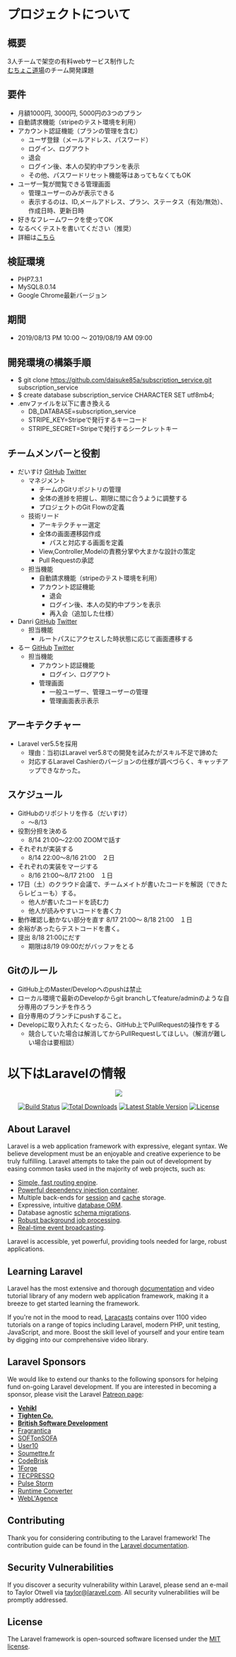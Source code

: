# プロジェクトについて
## 概要
3人チームで架空の有料webサービス制作した    
<a href="https://note.mu/muchoco/n/n8adced84de9c">むちょこ道場</a>のチーム開発課題  

## 要件 
* 月額1000円, 3000円, 5000円の3つのプラン
* 自動請求機能（stripeのテスト環境を利用）
* アカウント認証機能（プランの管理を含む）
  * ユーザ登録（メールアドレス、パスワード）
  * ログイン、ログアウト
  * 退会
  * ログイン後、本人の契約中プランを表示
  * その他、パスワードリセット機能等はあってもなくてもOK
* ユーザ一覧が閲覧できる管理画面
  * 管理ユーザーのみが表示できる
  * 表示するのは、ID,メールアドレス、プラン、ステータス（有効/無効）、作成日時、更新日時
* 好きなフレームワークを使ってOK
* なるべくテストを書いてください（推奨）
* 詳細は<a href="https://docs.google.com/presentation/d/14292HhO-bvdtNf2idg2phZQiuSs33NTPLl2LZ-3cyzM/edit#slide=id.p">こちら</a>

## 検証環境  
* PHP7.3.1
* MySQL8.0.14
* Google Chrome最新バージョン

## 期間
* 2019/08/13 PM 10:00 〜 2019/08/19 AM 09:00

## 開発環境の構築手順
* $ git clone https://github.com/daisuke85a/subscription_service.git subscription_service  
* $ create database subscription_service CHARACTER SET utf8mb4;  
* .envファイルを以下に書き換える
  * DB_DATABASE=subscription_service
  * STRIPE_KEY=Stripeで発行するキーコード
  * STRIPE_SECRET=Stripeで発行するシークレットキー

## チームメンバーと役割
* だいすけ <a href="https://github.com/daisuke85a">GitHub</a> <a href="https://twitter.com/daisuke7924">Twitter</a> 
  * マネジメント
    * チームのGitリポジトリの管理
    * 全体の進捗を把握し、期限に間に合うように調整する
    * プロジェクトのGit Flowの定義
  * 技術リード
    * アーキテクチャー選定
    * 全体の画面遷移図作成
      * パスと対応する画面を定義
    * View,Controller,Modelの責務分掌や大まかな設計の策定
    * Pull Requestの承認
  * 担当機能
    * 自動請求機能（stripeのテスト環境を利用）
    * アカウント認証機能
      * 退会
      * ログイン後、本人の契約中プランを表示
      * 再入会（追加した仕様）
* Danri <a href="https://github.com/Danri0817">GitHub</a> <a href="https://twitter.com/Danri_">Twitter</a> 
  * 担当機能
    * ルートパスにアクセスした時状態に応じて画面遷移する
* るー <a href="https://github.com/prostarting">GitHub</a> <a href="https://twitter.com/ru_programing">Twitter</a>
  * 担当機能
    * アカウント認証機能
      * ログイン、ログアウト
    * 管理画面
      * 一般ユーザー、管理ユーザーの管理
      * 管理画面表示表示
  
## アーキテクチャー
* Laravel ver5.5を採用
  * 理由：当初はLaravel ver5.8での開発を試みたがスキル不足で諦めた  
  * 対応するLaravel Cashierのバージョンの仕様が調べづらく、キャッチアップできなかった。


## スケジュール
* GitHubのリポジトリを作る（だいすけ）
  * 〜8/13
* 役割分担を決める
  * 8/14 21:00〜22:00 ZOOMで話す
* それぞれが実装する
  * 8/14 22:00〜8/16 21:00　２日
* それぞれの実装をマージする
  * 8/16 21:00〜8/17 21:00　１日
* 17日（土）のクラウド会議で、チームメイトが書いたコードを解説（できたらレビューも）する。
  * 他人が書いたコードを読む力
  * 他人が読みやすいコードを書く力  
* 動作確認し動かない部分を直す 8/17 21:00〜 8/18 21:00　１日
* 余裕があったらテストコードを書く。
* 提出 8/18 21:00にだす
  * 期限は8/19 09:00だがバッファをとる

## Gitのルール
* GitHub上のMaster/Developへのpushは禁止
* ローカル環境で最新のDevelopからgit branchしてfeature/adminのような自分専用のブランチを作ろう
* 自分専用のブランチにpushすること。
* Developに取り入れたくなったら、GitHub上でPullRequestの操作をする
  * 競合していた場合は解消してからPullRequestしてほしい。（解消が難しい場合は要相談）

# 以下はLaravelの情報

<p align="center"><img src="https://laravel.com/assets/img/components/logo-laravel.svg"></p>

<p align="center">
<a href="https://travis-ci.org/laravel/framework"><img src="https://travis-ci.org/laravel/framework.svg" alt="Build Status"></a>
<a href="https://packagist.org/packages/laravel/framework"><img src="https://poser.pugx.org/laravel/framework/d/total.svg" alt="Total Downloads"></a>
<a href="https://packagist.org/packages/laravel/framework"><img src="https://poser.pugx.org/laravel/framework/v/stable.svg" alt="Latest Stable Version"></a>
<a href="https://packagist.org/packages/laravel/framework"><img src="https://poser.pugx.org/laravel/framework/license.svg" alt="License"></a>
</p>

## About Laravel

Laravel is a web application framework with expressive, elegant syntax. We believe development must be an enjoyable and creative experience to be truly fulfilling. Laravel attempts to take the pain out of development by easing common tasks used in the majority of web projects, such as:

- [Simple, fast routing engine](https://laravel.com/docs/routing).
- [Powerful dependency injection container](https://laravel.com/docs/container).
- Multiple back-ends for [session](https://laravel.com/docs/session) and [cache](https://laravel.com/docs/cache) storage.
- Expressive, intuitive [database ORM](https://laravel.com/docs/eloquent).
- Database agnostic [schema migrations](https://laravel.com/docs/migrations).
- [Robust background job processing](https://laravel.com/docs/queues).
- [Real-time event broadcasting](https://laravel.com/docs/broadcasting).

Laravel is accessible, yet powerful, providing tools needed for large, robust applications.

## Learning Laravel

Laravel has the most extensive and thorough [documentation](https://laravel.com/docs) and video tutorial library of any modern web application framework, making it a breeze to get started learning the framework.

If you're not in the mood to read, [Laracasts](https://laracasts.com) contains over 1100 video tutorials on a range of topics including Laravel, modern PHP, unit testing, JavaScript, and more. Boost the skill level of yourself and your entire team by digging into our comprehensive video library.

## Laravel Sponsors

We would like to extend our thanks to the following sponsors for helping fund on-going Laravel development. If you are interested in becoming a sponsor, please visit the Laravel [Patreon page](https://patreon.com/taylorotwell):

- **[Vehikl](https://vehikl.com/)**
- **[Tighten Co.](https://tighten.co)**
- **[British Software Development](https://www.britishsoftware.co)**
- [Fragrantica](https://www.fragrantica.com)
- [SOFTonSOFA](https://softonsofa.com/)
- [User10](https://user10.com)
- [Soumettre.fr](https://soumettre.fr/)
- [CodeBrisk](https://codebrisk.com)
- [1Forge](https://1forge.com)
- [TECPRESSO](https://tecpresso.co.jp/)
- [Pulse Storm](http://www.pulsestorm.net/)
- [Runtime Converter](http://runtimeconverter.com/)
- [WebL'Agence](https://weblagence.com/)

## Contributing

Thank you for considering contributing to the Laravel framework! The contribution guide can be found in the [Laravel documentation](https://laravel.com/docs/contributions).

## Security Vulnerabilities

If you discover a security vulnerability within Laravel, please send an e-mail to Taylor Otwell via [taylor@laravel.com](mailto:taylor@laravel.com). All security vulnerabilities will be promptly addressed.

## License

The Laravel framework is open-sourced software licensed under the [MIT license](https://opensource.org/licenses/MIT).
